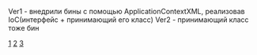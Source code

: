 Ver1 - внедрили бины с помощью ApplicationContextXML, реализовав IoC(интерфейс + принимающий его класс)
Ver2 - принимающий класс тоже бин





[1](https://www.baeldung.com/spring-dependency-injection#:~:text=Dependency%20Injection%20is%20a%20fundamental,managing%20components%20onto%20the%20container.)
[2](http://spring-projects.ru/guides/lessons/lesson-2/)
[3](https://habr.com/ru/post/455794/)
